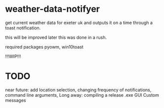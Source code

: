 # weather-data-notifyer
get current weather data for exeter uk and outputs it on a time through a toast notification.

this will be improved later this was done in a rush.

required packages pyowm, win10toast 

!!!WIP!!!

# TODO
near future:
add location selection, changing frequency of notifications, command line arguments, 
Long away:
compiling a release .exe 
GUI
Custom messages
